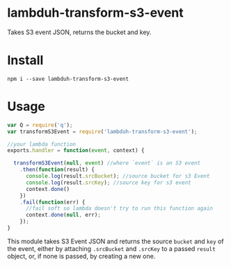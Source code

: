 # lambduh-transform-s3-event
Takes S3 event JSON, returns the bucket and key.

# Install

```
npm i --save lambduh-transform-s3-event
```

# Usage

```javascript
var Q = require('q');
var transformS3Event = require('lambduh-transform-s3-event');

//your lambda function
exports.handler = function(event, context) {

  transformS3Event(null, event) //where `event` is an S3 event
    .then(function(result) {
      console.log(result.srcBucket); //source bucket for s3 Event
      console.log(result.srcKey); //source key for s3 event
      context.done()
    })
    .fail(function(err) {
      //fail soft so lambda doesn't try to run this function again
      context.done(null, err);
    });
}
```

This module takes S3 Event JSON and returns the source `bucket` and `key` of the event,
either by attaching `.srcBucket` and `.srcKey` to a passed `result` object,
or, if none is passed, by creating a new one.
